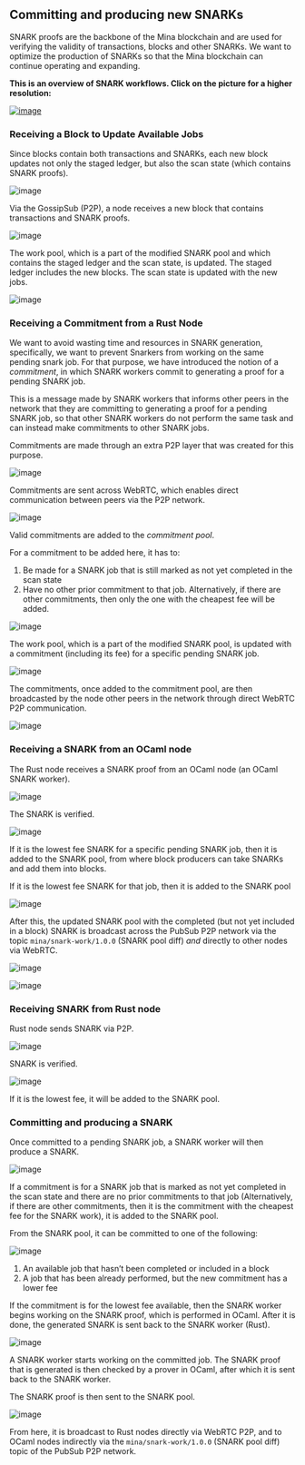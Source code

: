 
## Committing and producing new SNARKs

SNARK proofs are the backbone of the Mina blockchain and are used for verifying the validity of transactions, blocks and other SNARKs. We want to optimize the production of SNARKs so that the Mina blockchain can continue operating and expanding.


**This is an overview of SNARK workflows. Click on the picture for a higher resolution:**

[![image](https://github.com/openmina/openmina/assets/60480123/f32f8d6c-c20a-4984-9cab-0dbdc5eec5b1)](https://raw.githubusercontent.com/openmina/openmina/docs/cleanup/docs/OpenMina%20%2B%20ZK%20Diagrams.png)



### Receiving a Block to Update Available Jobs

Since blocks contain both transactions and SNARKs, each new block updates not only the staged ledger, but also the scan state (which contains SNARK proofs).


![image](https://github.com/openmina/openmina/assets/60480123/db3fc349-d267-49ba-862a-c2a2bb0996c5)


Via the GossipSub (P2P), a node receives a new block that contains transactions and SNARK proofs.


![image](https://github.com/JanSlobodnik/pre-publishing/assets/60480123/02f74256-6ac4-420e-8762-bfb39c72d073)


The work pool, which is a part of the modified SNARK pool and which contains the staged ledger and the scan state, is updated. The staged ledger includes the new blocks. The scan state is updated with the new jobs.



![image](https://github.com/JanSlobodnik/pre-publishing/assets/60480123/ebb3446c-8a26-4c20-9dca-e395e75470e8)



### Receiving a Commitment from a Rust Node

We want to avoid wasting time and resources in SNARK generation, specifically, we want to prevent Snarkers from working on the same pending snark job. For that purpose, we have introduced the notion of a _commitment_, in which SNARK workers commit to generating a proof for a pending SNARK job.

This is a message made by SNARK workers that informs other peers in the network that they are committing to generating a proof for a pending SNARK job, so that other SNARK workers do not perform the same task and can instead make commitments to other SNARK jobs.

Commitments are made through an extra P2P layer that was created for this purpose.

![image](https://github.com/openmina/openmina/assets/60480123/8966f501-c989-47dc-93e3-3477fbbdf5a3)


Commitments are sent across WebRTC, which enables direct communication between peers via the P2P network.


![image](https://github.com/JanSlobodnik/pre-publishing/assets/60480123/9fa32591-0e63-40c1-91ab-c77a74c0e8b4)


Valid commitments are added to the _commitment pool_.

For a commitment to be added here, it has to:



1. Be made for a SNARK job that is still marked as not yet completed in the scan state
2. Have no other prior commitment to that job. Alternatively, if there are other commitments, then only the one with the cheapest fee will be added.


![image](https://github.com/openmina/openmina/assets/60480123/4a422932-30a4-4add-b3f5-4b70f159fd5e)


The work pool, which is a part of the modified SNARK pool, is updated with a commitment (including its fee) for a specific pending SNARK job.


![image](https://github.com/JanSlobodnik/pre-publishing/assets/60480123/5951772d-f0c0-4ad8-bb0b-089c5f42659e)


The commitments, once added to the commitment pool, are then broadcasted by the node other peers in the network through direct WebRTC P2P communication.

![image](https://github.com/openmina/openmina/assets/60480123/c3620050-4082-4f2f-860c-94f292c01a2c)



### Receiving a SNARK from an OCaml node

The Rust node receives a SNARK proof from an OCaml node (an OCaml SNARK worker).


![image](https://github.com/openmina/openmina/assets/60480123/fbde0660-df6d-4184-8d8c-b2f8832b711b)


The SNARK is verified.


![image](https://github.com/openmina/openmina/assets/60480123/7e069f8d-3abe-40ca-a58d-0cd6c9e7ba2a)



If it is the lowest fee SNARK for a specific pending SNARK job, then it is added to the SNARK pool, from where block producers can take SNARKs and add them into blocks.



If it is the lowest fee SNARK for that job, then it is added to the SNARK pool


![image](https://github.com/openmina/openmina/assets/60480123/8e54f113-a75a-4f25-a520-3850a312ef65)



After this, the updated SNARK pool with the completed (but not yet included in a block) SNARK is broadcast across the PubSub P2P network via the topic `mina/snark-work/1.0.0` (SNARK pool diff) _and_ directly to other nodes via WebRTC.



![image](https://github.com/JanSlobodnik/pre-publishing/assets/60480123/f02fc1f4-e30e-4296-9a20-b7b57e2cf4a1)


![image](https://github.com/openmina/openmina/assets/60480123/46ec6804-b767-4054-aaeb-0287ab9cda09)


### Receiving SNARK from Rust node

Rust node sends SNARK via P2P.

![image](https://github.com/openmina/openmina/assets/60480123/067de8a5-246e-4b59-a85b-7f2393cc19c3)

SNARK is verified.

![image](https://github.com/openmina/openmina/assets/60480123/91c85d8d-4a63-4ace-a21f-fad08e57da34)

If it is the lowest fee, it will be added to the SNARK pool.


### Committing and producing a SNARK

Once committed to a pending SNARK job, a SNARK worker will then produce a SNARK.


![image](https://github.com/openmina/openmina/assets/60480123/181fce0b-4c4b-485a-90b4-26323b4e9e9e)


If a commitment is for a SNARK job that is marked as not yet completed in the scan state and there are no prior commitments to that job (Alternatively, if there are other commitments, then it is the commitment with the cheapest fee for the SNARK work), it is added to the SNARK pool.


From the SNARK pool, it can be committed to one of the following:

![image](https://github.com/openmina/openmina/assets/60480123/889cb453-405f-4256-bc34-55964f0d5efd)



1. An available job that hasn’t been completed or included in a block
2. A job that has been already performed, but the new commitment has a lower fee


If the commitment is for the lowest fee available, then the SNARK worker begins working on the SNARK proof, which is performed in OCaml. After it is done, the generated SNARK is sent back to the SNARK worker (Rust).


![image](https://github.com/openmina/openmina/assets/60480123/fc9e5003-ff05-47d9-b35e-945516cf0090)

A SNARK worker starts working on the committed job. The SNARK proof that is generated is then checked by a prover in OCaml, after which it is sent back to the SNARK worker.

The SNARK proof is then sent to the SNARK pool.


![image](https://github.com/openmina/openmina/assets/60480123/7c937f0b-9e4c-491e-a785-86ecf68754ff)


From here, it is broadcast to Rust nodes directly via WebRTC P2P, and to OCaml nodes indirectly via the `mina/snark-work/1.0.0` (SNARK pool diff) topic of the PubSub P2P network.
